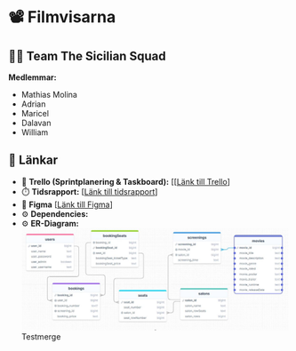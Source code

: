 # 📽️ Filmvisarna 

## 🧑‍💻 Team The Sicilian Squad

**Medlemmar:**
- Mathias Molina
- Adrian 
- Maricel
- Dalavan
- William

## 🔗 Länkar

- 📌 **Trello (Sprintplanering & Taskboard):** [[[Länk till Trello](https://trello.com/invite/b/67ea89aa2aa09443b36993eb/ATTIf7328e5e04ce09c56d91afa5fe24c3a601CABB8A/agile-board-template-trello)]
- ⏱️ **Tidsrapport:** [[Länk till tidsrapport](https://docs.google.com/spreadsheets/d/1OtIt4UGSKhrz9V-15fxl6OU8sw0idddjvNq8PTeXKyI/edit?usp=sharing)]
- 🎨 **Figma** [[Länk till Figma](https://www.figma.com/proto/jUnsiRa3NOVTAF1yAdxb0R/Sicilian-Cinema-Project?node-id=0-1&t=sEFC9L27qtEGGbFS-1)]
- ⚙️ **Dependencies:**
- ⚙️ **ER-Diagram:** ![ER-diagram](ER-diagram.jpg)
Testmerge